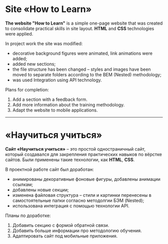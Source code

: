 # Site «How to Learn»

**The website "How to Learn"** is a simple one-page website that was created to consolidate practical skills in site layout. **HTML** and **CSS** technologies were applied.

In project work the site was modified:
* decorative background figures were animated, link animations were added;
* added new sections;
* the file structure has been changed – styles and images have been moved to separate folders according to the BEM (Nested) methodology;
* was used Integration using API technology.

Plans for completion:
1. Add a section with a feedback form.
2. Add more information about the training methodology.
3. Adapt the website to mobile applications.
_____

# «Научиться учиться»

**Сайт «Научиться учиться»** – это простой одностраничный сайт, который создавался для закрепления практических навыков по вёрстке сайтов. Были применены такие технологии, как **HTML**, **CSS**.

В проектной работе сайт был доработан:
* анимированы декоративные фоновые фигуры, добавлены анимации ссылкам;
* добавлены новые секции;
* изменена файловая структура – стили и картинки перенесены в самостоятельные папки согласно методолгии БЭМ (Nested);
* использована интеграция с помощью технологии API.

Планы по доработке:
1. Добавить секцию с формой обратной связи.
2. Добавить больше информации про методологию обучения.
3. Адаптировать сайт под мобильные приложения.

